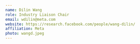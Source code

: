 ```yaml
---
name: Dilin Wang
role: Industry Liaison Chair
email: wdilin@meta.com
website: https://research.facebook.com/people/wang-dilin/
affiliation: Meta
photo: wangd.jpeg
---
```

